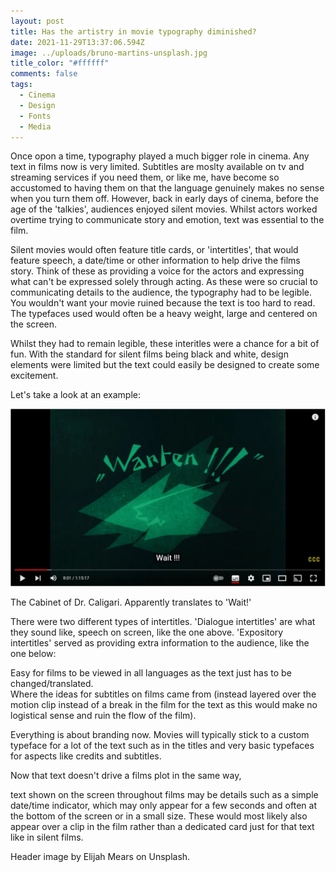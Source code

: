 ```yaml
---
layout: post
title: Has the artistry in movie typography diminished?
date: 2021-11-29T13:37:06.594Z
image: ../uploads/bruno-martins-unsplash.jpg
title_color: "#ffffff"
comments: false
tags:
  - Cinema
  - Design
  - Fonts
  - Media
---
```

Once opon a time, typography played a much bigger role in cinema. Any text in films now is very limited. Subtitles are moslty available on tv and streaming services if you need them, or like me, have become so accustomed to having them on that the language genuinely makes no sense when you turn them off. However, back in early days of cinema, before the age of the 'talkies', audiences enjoyed silent movies. Whilst actors worked overtime trying to communicate story and emotion, text was essential to the film.

Silent movies would often feature title cards, or 'intertitles', that would feature speech, a date/time or other information to help drive the films story. Think of these as providing a voice for the actors and expressing what can't be expressed solely through acting. As these were so crucial to communicating details to the audience, the typography had to be legible. You wouldn't want your movie ruined because the text is too hard to read. The typefaces used would often be a heavy weight, large and centered on the screen.  

Whilst they had to remain legible, these interitles were a chance for a bit of fun. With the standard for silent films being black and white, design elements were limited but the text could easily be designed to create some excitement. 

Let's take a look at an example:

![Screenshot from 'The Cabinet of Dr. Caligari' silent film](../uploads/silent-film-type.jpg)

The Cabinet of Dr. Caligari. Apparently translates to 'Wait!'

There were two different types of intertitles. 'Dialogue intertitles' are what they sound like, speech on screen, like the one above. 'Expository intertitles' served as providing extra information to the audience, like the one below:



Easy for films to be viewed in all languages as the text just has to be changed/translated.\
Where the ideas for subtitles on films came from (instead layered over the motion clip instead of a break in the film for the text as this would make no logistical sense and ruin the flow of the film).

Everything is about branding now. Movies will typically stick to a custom typeface for a lot of the text such as in the titles and very basic typefaces for aspects like credits and subtitles. 

Now that text doesn't drive a films plot in the same way, 

 text shown on the screen throughout films may be details such as a simple date/time indicator, which may only appear for a few seconds and often at the bottom of the screen or in a small size. These would most likely also appear over a clip in the film rather than a dedicated card just for that text like in silent films. 

Header image by Elijah Mears on Unsplash.